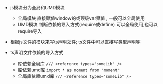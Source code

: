 * js模块分为全局和UMD模块
    * 全局模块  直接赋值window的或顶级var赋值 , 一般可以全局使用
    * UMD模块  判断依赖的导入方式(require或define)  可以全局使用,也可以require导入

* 根据js文件的模块来写ts声明文件; ts文件中可以直接写类型声明等

* ts声明文件依赖的导入方式
    * 库依赖全局库 ``` /// <reference types="someLib" /> ```
    * 库依赖umd库 ``` import * as moment from "moment" ```
    * 全局库依赖umd库 ``` /// <reference types="someLib" /> ```